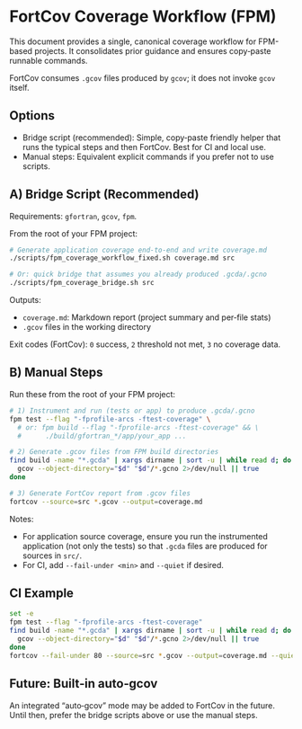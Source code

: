 # FortCov Coverage Workflow (FPM)

This document provides a single, canonical coverage workflow for FPM-based projects.
It consolidates prior guidance and ensures copy‑paste runnable commands.

FortCov consumes `.gcov` files produced by `gcov`; it does not invoke `gcov` itself.

## Options

- Bridge script (recommended): Simple, copy‑paste friendly helper that runs the
  typical steps and then FortCov. Best for CI and local use.
- Manual steps: Equivalent explicit commands if you prefer not to use scripts.

## A) Bridge Script (Recommended)

Requirements: `gfortran`, `gcov`, `fpm`.

From the root of your FPM project:

```bash
# Generate application coverage end‑to‑end and write coverage.md
./scripts/fpm_coverage_workflow_fixed.sh coverage.md src

# Or: quick bridge that assumes you already produced .gcda/.gcno
./scripts/fpm_coverage_bridge.sh src
```

Outputs:
- `coverage.md`: Markdown report (project summary and per‑file stats)
- `.gcov` files in the working directory

Exit codes (FortCov): `0` success, `2` threshold not met, `3` no coverage data.

## B) Manual Steps

Run these from the root of your FPM project:

```bash
# 1) Instrument and run (tests or app) to produce .gcda/.gcno
fpm test --flag "-fprofile-arcs -ftest-coverage" \
  # or: fpm build --flag "-fprofile-arcs -ftest-coverage" && \
  #      ./build/gfortran_*/app/your_app ...

# 2) Generate .gcov files from FPM build directories
find build -name "*.gcda" | xargs dirname | sort -u | while read d; do
  gcov --object-directory="$d" "$d"/*.gcno 2>/dev/null || true
done

# 3) Generate FortCov report from .gcov files
fortcov --source=src *.gcov --output=coverage.md
```

Notes:
- For application source coverage, ensure you run the instrumented application
  (not only the tests) so that `.gcda` files are produced for sources in `src/`.
- For CI, add `--fail-under <min>` and `--quiet` if desired.

## CI Example

```bash
set -e
fpm test --flag "-fprofile-arcs -ftest-coverage"
find build -name "*.gcda" | xargs dirname | sort -u | while read d; do
  gcov --object-directory="$d" "$d"/*.gcno 2>/dev/null || true
done
fortcov --fail-under 80 --source=src *.gcov --output=coverage.md --quiet
```

## Future: Built‑in auto‑gcov

An integrated “auto‑gcov” mode may be added to FortCov in the future.
Until then, prefer the bridge scripts above or use the manual steps.

